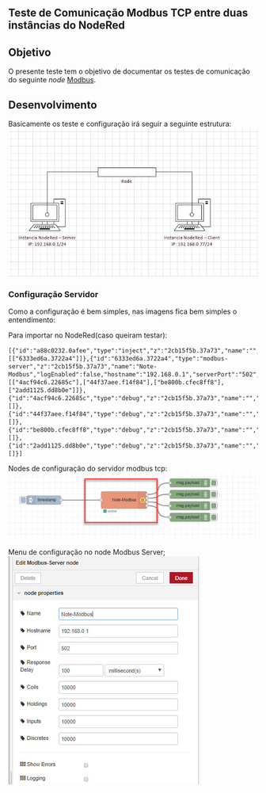 ## Teste de Comunicação Modbus TCP entre duas instâncias do NodeRed


## Objetivo

O presente teste tem o objetivo de documentar os testes de comunicação do seguinte *node* [Modbus](https://flows.nodered.org/node/node-red-contrib-modbus).

## Desenvolvimento

Basicamente os teste e configuração irá seguir a seguinte estrutura:
<img src="https://github.com/dedynobre/comunicacao-modbus-tcp-com-node-red/blob/master/images/nodered-com-01.jpg"/></br>


### Configuração Servidor

Como a configuração é bem simples, nas imagens fica bem simples o entendimento:

Para importar no NodeRed(caso queiram testar):
```
[{"id":"a88c0232.0afee","type":"inject","z":"2cb15f5b.37a73","name":"","topic":"","payload":"","payloadType":"date","repeat":"","crontab":"","once":false,"onceDelay":0.1,"x":200,"y":100,"wires":[["6333ed6a.3722a4"]]},{"id":"6333ed6a.3722a4","type":"modbus-server","z":"2cb15f5b.37a73","name":"Note-Modbus","logEnabled":false,"hostname":"192.168.0.1","serverPort":"502","responseDelay":100,"delayUnit":"ms","coilsBufferSize":10000,"holdingBufferSize":10000,"inputBufferSize":10000,"discreteBufferSize":10000,"showErrors":false,"x":480,"y":100,"wires":[["4acf94c6.22685c"],["44f37aee.f14f84"],["be800b.cfec8ff8"],["2add1125.dd8b0e"]]},{"id":"4acf94c6.22685c","type":"debug","z":"2cb15f5b.37a73","name":"","active":true,"tosidebar":true,"console":false,"tostatus":false,"complete":"false","x":710,"y":40,"wires":[]},{"id":"44f37aee.f14f84","type":"debug","z":"2cb15f5b.37a73","name":"","active":true,"tosidebar":true,"console":false,"tostatus":false,"complete":"false","x":710,"y":80,"wires":[]},{"id":"be800b.cfec8ff8","type":"debug","z":"2cb15f5b.37a73","name":"","active":true,"tosidebar":true,"console":false,"tostatus":false,"complete":"false","x":710,"y":120,"wires":[]},{"id":"2add1125.dd8b0e","type":"debug","z":"2cb15f5b.37a73","name":"","active":true,"tosidebar":true,"console":false,"tostatus":false,"complete":"false","x":710,"y":160,"wires":[]}]
```

Nodes de configuração do servidor modbus tcp:
<img src="https://github.com/dedynobre/comunicacao-modbus-tcp-com-node-red/blob/master/images/nodered-com-03.jpg"/></br>

Menu de configuração no node Modbus Server;
<img src="https://github.com/dedynobre/comunicacao-modbus-tcp-com-node-red/blob/master/images/nodered-com-02.jpg"/></br>
